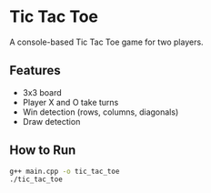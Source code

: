 # Tic Tac Toe

A console-based Tic Tac Toe game for two players.

## Features
- 3x3 board
- Player X and O take turns
- Win detection (rows, columns, diagonals)
- Draw detection

## How to Run
```bash
g++ main.cpp -o tic_tac_toe
./tic_tac_toe

